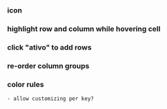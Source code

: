 
### icon

### highlight row and column while hovering cell

### click "ativo" to add rows

### re-order column groups

### color rules
    - allow customizing per key?
